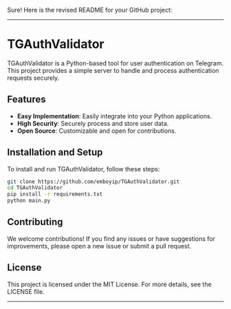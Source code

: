 Sure! Here is the revised README for your GitHub project:

---

# TGAuthValidator

TGAuthValidator is a Python-based tool for user authentication on Telegram. This project provides a simple server to handle and process authentication requests securely.

## Features

- **Easy Implementation**: Easily integrate into your Python applications.
- **High Security**: Securely process and store user data.
- **Open Source**: Customizable and open for contributions.

## Installation and Setup

To install and run TGAuthValidator, follow these steps:

```bash
git clone https://github.com/emboyip/TGAuthValidator.git
cd TGAuthValidator
pip install -r requirements.txt
python main.py
```

## Contributing

We welcome contributions! If you find any issues or have suggestions for improvements, please open a new issue or submit a pull request.

## License

This project is licensed under the MIT License. For more details, see the LICENSE file.

---
